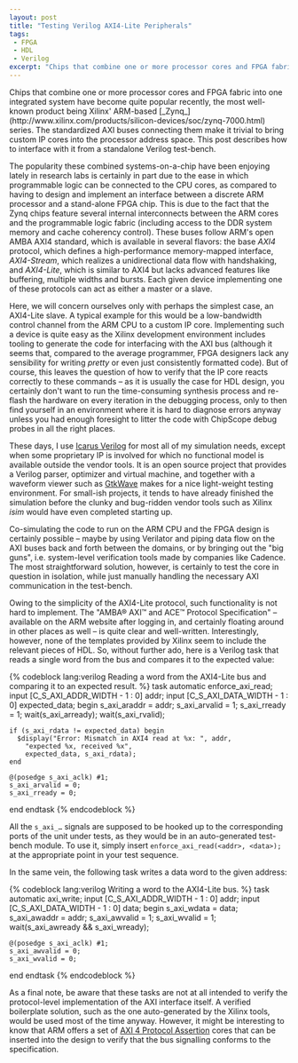 ```yaml
---
layout: post
title: "Testing Verilog AXI4-Lite Peripherals"
tags:
 - FPGA
 - HDL
 - Verilog
excerpt: "Chips that combine one or more processor cores and FPGA fabric into one integrated system have become quite popular recently, the most well-known product being Xilinx’ ARM-based Zynq series. The standardized AXI buses connecting them make it trivial to bring custom IP cores"
---
```


<p class="lead" markdown="1">Chips that combine one or more processor cores and FPGA fabric into one integrated system have become quite popular recently, the most well-known product being Xilinx' ARM-based [_Zynq_](http://www.xilinx.com/products/silicon-devices/soc/zynq-7000.html) series. The standardized AXI buses connecting them make it trivial to bring custom IP cores into the processor address space. This post describes how to interface with it from a standalone Verilog test-bench.</p>

The popularity these combined systems-on-a-chip have been enjoying lately in research labs is certainly in part due to the ease in which programmable logic can be connected to the CPU cores, as compared to having to design and implement an interface between a discrete ARM processor and a stand-alone FPGA chip. This is due to the fact that the Zynq chips feature several internal interconnects between the ARM cores and the programmable logic fabric (including access to the DDR system memory and cache coherency control). These buses follow ARM's open AMBA AXI4 standard, which is available in several flavors: the base _AXI4_ protocol, which defines a high-performance memory-mapped interface, _AXI4-Stream_, which realizes a unidirectional data flow with handshaking, and _AXI4-Lite_, which is similar to AXI4 but lacks advanced features like buffering, multiple widths and bursts. Each given device implementing one of these protocols can act as either a master or a slave.

Here, we will concern ourselves only with perhaps the simplest case, an AXI4-Lite slave. A typical example for this would be a low-bandwidth control channel from the ARM CPU to a custom IP core. Implementing such a device is quite easy as the Xilinx development environment includes tooling to generate the code for interfacing with the AXI bus (although it seems that, compared to the average programmer, FPGA designers lack any sensibility for writing _pretty_ or even just consistently formatted code). But of course, this leaves the question of how to verify that the IP core reacts correctly to these commands – as it is usually the case for HDL design, you certainly don't want to run the time-consuming synthesis process and re-flash the hardware on every iteration in the debugging process, only to then find yourself in an environment where it is hard to diagnose errors anyway unless you had enough foresight to litter the code with ChipScope debug probes in all the right places.

These days, I use [Icarus Verilog](http://iverilog.icarus.com/) for most all of my simulation needs, except when some proprietary IP is involved for which no functional model is available outside the vendor tools. It is an open source project that provides a Verilog parser, optimizer and virtual machine, and together with a waveform viewer such as [GtkWave](xxx) makes for a nice light-weight testing environment. For small-ish projects, it tends to have already finished the simulation before the clunky and bug-ridden vendor tools such as Xilinx _isim_ would have even completed starting up.

Co-simulating the code to run on the ARM CPU and the FPGA design is certainly possible – maybe by using Verilator and piping data flow on the AXI buses back and forth between the domains, or by bringing out the "big guns", i.e. system-level verification tools made by companies like Cadence. The most straightforward solution, however, is certainly to test the core in question in isolation, while just manually handling the necessary AXI communication in the test-bench.

Owing to the simplicity of the AXI4-Lite protocol, such functionality is not hard to implement. The "AMBA® AXI™ and ACE™ Protocol Specification" – available on the ARM website after logging in, and certainly floating around in other places as well – is quite clear and well-written. Interestingly, however, none of the templates provided by Xilinx seem to include the relevant pieces of HDL. So, without further ado, here is a Verilog task that reads a single word from the bus and compares it to the expected value: 

{% codeblock lang:verilog Reading a word from the AXI4-Lite bus and comparing it to an expected result. %}
task automatic enforce_axi_read;
  input [C_S_AXI_ADDR_WIDTH - 1 : 0] addr;
  input [C_S_AXI_DATA_WIDTH - 1 : 0] expected_data;
  begin
    s_axi_araddr = addr;
    s_axi_arvalid = 1;
    s_axi_rready = 1;
    wait(s_axi_arready);
    wait(s_axi_rvalid);

    if (s_axi_rdata != expected_data) begin
      $display("Error: Mismatch in AXI4 read at %x: ", addr,
        "expected %x, received %x",
        expected_data, s_axi_rdata);
    end

    @(posedge s_axi_aclk) #1;
    s_axi_arvalid = 0;
    s_axi_rready = 0;
  end
endtask
{% endcodeblock %}

All the `s_axi_…` signals are supposed to be hooked up to the corresponding ports of the unit under tests, as they would be in an auto-generated test-bench module. To use it, simply insert `enforce_axi_read(<addr>, <data>);` at the appropriate point in your test sequence.

In the same vein, the following task writes a data word to the given address:

{% codeblock lang:verilog Writing a word to the AXI4-Lite bus. %}
task automatic axi_write;
  input [C_S_AXI_ADDR_WIDTH - 1 : 0] addr;
  input [C_S_AXI_DATA_WIDTH - 1 : 0] data;
  begin
    s_axi_wdata = data;
    s_axi_awaddr = addr;
    s_axi_awvalid = 1;
    s_axi_wvalid = 1;
    wait(s_axi_awready && s_axi_wready);

    @(posedge s_axi_aclk) #1;
    s_axi_awvalid = 0;
    s_axi_wvalid = 0;
  end
endtask
{% endcodeblock %}

As a final note, be aware that these tasks are not at all intended to verify the protocol-level implementation of the AXI interface itself. A verified boilerplate solution, such as the one auto-generated by the Xilinx tools, would be used most of the time anyway. However, it might be interesting to know that ARM offers a set of [AXI 4 Protocol Assertion](http://infocenter.arm.com/help/topic/com.arm.doc.dui0534b/DUI0534B_amba_4_axi4_protocol_assertions_ug.pdf) cores that can be inserted into the design to verify that the bus signalling conforms to the specification.
